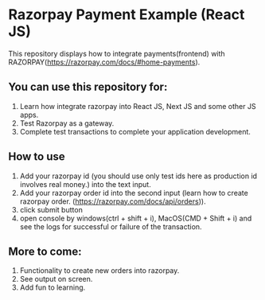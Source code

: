 # Razorpay Payment Example (React JS)

This repository displays how to integrate payments(frontend) with RAZORPAY(https://razorpay.com/docs/#home-payments).

## You can use this repository for:

1. Learn how integrate razorpay into React JS, Next JS and some other JS apps.
2. Test Razorpay as a gateway.
3. Complete test transactions to complete your application development.

## How to use

1. Add your razorpay id (you should use only test ids here as production id involves real money.) into the text input.
2. Add your razorpay order id into the second input (learn how to create razorpay
   order. (https://razorpay.com/docs/api/orders)).
3. click submit button
4. open console by windows(ctrl + shift + i), MacOS(CMD + Shift + i) and see the logs for successful or failure of the
   transaction.

## More to come:

1. Functionality to create new orders into razorpay.
2. See output on screen.
3. Add fun to learning.